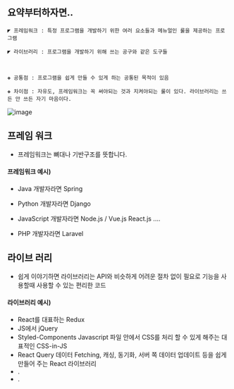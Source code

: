 ## 요약부터하자면..

```
◤ 프레임워크 : 특정 프로그램을 개발하기 위한 여러 요소들과 메뉴얼인 룰을 제공하는 프로그램

◤ 라이브러리 : 프로그램을 개발하기 위해 쓰는 공구와 같은 도구들



❖ 공통점 : 프로그램을 쉽게 만들 수 있게 하는 공통된 목적이 있음

❖ 차이점 : 자유도, 프레임워크는 꼭 써야되는 것과 지켜야되는 룰이 있다. 라이브러리는 쓰든 안 쓰든 자기 마음이다.
```
![image](https://user-images.githubusercontent.com/110442250/225163080-4d91bf76-6986-4fe8-8751-7dfcbe45a120.png)

## 프레임 워크

- 프레임워크는 뼈대나 기반구조를 뜻합니다.


#### 프레임워크 예시)

- Java 개발자라면 Spring

- Python 개발자라면 Django

- JavaScript 개발자라면 Node.js / Vue.js React.js ....

- PHP 개발자라면 Laravel

## 라이브 러리

- 쉽게 이야기하면 라이브러리는 API와 비슷하게 어려운 절차 없이 필요로 기능을 사용할때 사용할 수 있는 편리한 코드

#### 라이브러리 예시)

- React를 대표하는 Redux
- JS에서 jQuery
- Styled-Components Javascript 파일 안에서 CSS를 처리 할 수 있게 해주는 대표적인 CSS-in-JS
- React Query 데이터 Fetching, 캐싱, 동기화, 서버 쪽 데이터 업데이트 등을 쉽게 만들어 주는 React 라이브러리
- .
- .
